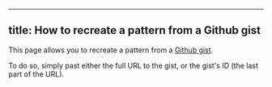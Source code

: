 ***

## title: How to recreate a pattern from a Github gist

This page allows you to recreate a pattern from a [Github gist](https://gist.github.com/).

To do so, simply past either the full URL to the gist, or the gist's ID (the last part of the URL).

